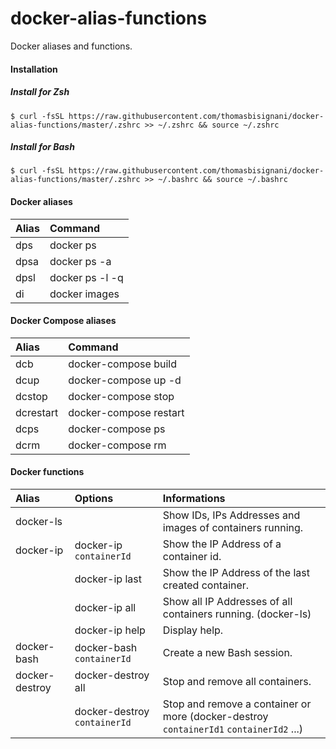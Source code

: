# docker-alias-functions
Docker aliases and functions.

#### Installation

##### Install for Zsh
    $ curl -fsSL https://raw.githubusercontent.com/thomasbisignani/docker-alias-functions/master/.zshrc >> ~/.zshrc && source ~/.zshrc

##### Install for Bash
    $ curl -fsSL https://raw.githubusercontent.com/thomasbisignani/docker-alias-functions/master/.zshrc >> ~/.bashrc && source ~/.bashrc

#### Docker aliases
| Alias              | Command                     |
|:------------------ |:----------------------------|
| dps                | docker ps                   |
| dpsa               | docker ps -a                |
| dpsl               | docker ps -l -q             |
| di                 | docker images               |

#### Docker Compose aliases
| Alias         | Command                     |
|:------------- |:----------------------------|
| dcb           | docker-compose build        |
| dcup          | docker-compose up -d        |
| dcstop        | docker-compose stop         |
| dcrestart     | docker-compose restart      |
| dcps          | docker-compose ps           |
| dcrm          | docker-compose rm           |

#### Docker functions
| Alias               | Options                                  | Informations                                      |
|:------------------- |:-----------------------------------------|:------------------------------------------------- |
| docker-ls           |                                          | Show IDs, IPs Addresses and images of containers running. |
| docker-ip           | docker-ip `containerId`                  | Show the IP Address of a container id. |
|                     | docker-ip last                           | Show the IP Address of the last created container. |
|                     | docker-ip all                            | Show all IP Addresses of all containers running. (docker-ls) |
|                     | docker-ip help                           | Display help. |
| docker-bash         | docker-bash `containerId`                | Create a new Bash session. |
| docker-destroy      | docker-destroy all                       | Stop and remove all containers. |
|                     | docker-destroy `containerId`             | Stop and remove a container or more (docker-destroy `containerId1` `containerId2` ...) |
